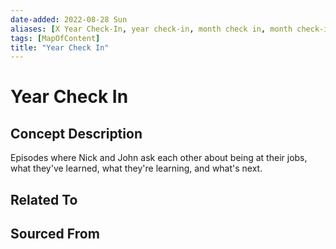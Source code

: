 ```yaml
---
date-added: 2022-08-28 Sun
aliases: [X Year Check-In, year check-in, month check in, month check-in]
tags: [MapOfContent]
title: "Year Check In"
---
```


# Year Check In

## Concept Description
Episodes where Nick and John ask each other about being at their jobs, what they've learned, what they're learning, and what's next.


## Related To


## Sourced From

